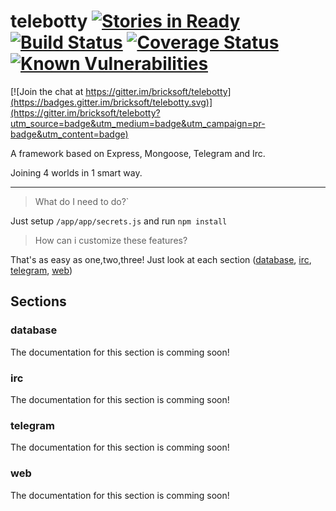 # telebotty [![Stories in Ready](https://badge.waffle.io/bricksoft/telebotty.png?label=ready&title=Ready)](https://waffle.io/bricksoft/telebotty) [![Build Status](https://travis-ci.org/bricksoft/telebotty.svg?branch=master)](https://travis-ci.org/bricksoft/telebotty) [![Coverage Status](https://coveralls.io/repos/github/bricksoft/telebotty/badge.svg?branch=master)](https://coveralls.io/github/bricksoft/telebotty?branch=master) [![Known Vulnerabilities](https://snyk.io/test/github/bricksoft/telebotty/badge.svg)](https://snyk.io/test/github/bricksoft/telebotty)

[![Join the chat at https://gitter.im/bricksoft/telebotty](https://badges.gitter.im/bricksoft/telebotty.svg)](https://gitter.im/bricksoft/telebotty?utm_source=badge&utm_medium=badge&utm_campaign=pr-badge&utm_content=badge)

A framework based on Express, Mongoose, Telegram and Irc.

Joining 4 worlds in 1 smart way.

---

>What do I need to do?`

Just setup `/app/app/secrets.js` and run `npm install`

>How can i customize these features?

That's as easy as one,two,three! Just look at each section ([database](#database), [irc](#irc), [telegram](#telegram), [web](#web))



## Sections

### database

The documentation for this section is comming soon!

### irc

The documentation for this section is comming soon!

### telegram

The documentation for this section is comming soon!

### web

The documentation for this section is comming soon!
